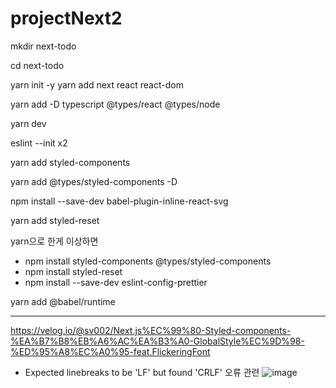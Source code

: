 
# projectNext2

mkdir next-todo

cd next-todo

yarn init -y
yarn add next react react-dom

yarn add -D typescript @types/react @types/node

yarn dev

eslint --init x2


yarn add styled-components

yarn add @types/styled-components -D


npm install --save-dev babel-plugin-inline-react-svg



yarn add styled-reset

yarn으로 한게 이상하면 
- npm install styled-components @types/styled-components
- npm install styled-reset
- npm install --save-dev eslint-config-prettier

yarn add @babel/runtime

-------------------------------------------------------------------------------------------------------
https://velog.io/@sv002/Next.js%EC%99%80-Styled-components-%EA%B7%B8%EB%A6%AC%EA%B3%A0-GlobalStyle%EC%9D%98-%ED%95%A8%EC%A0%95-feat.FlickeringFont

- Expected linebreaks to be 'LF' but found 'CRLF' 오류 관련
![image](https://user-images.githubusercontent.com/14970961/113578152-50673c80-965d-11eb-84e1-3768048e4b26.png)

